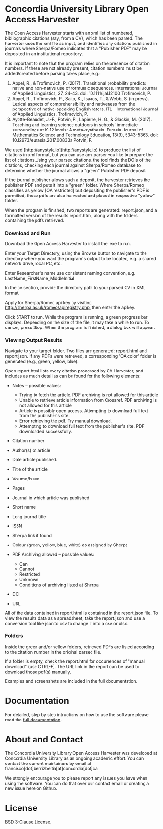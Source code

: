 # Concordia University Library Open Access Harvester
The Open Access Harvester starts with an xml list of numbered, bibliographic citations (say, from a CV), which has been parsed. The harvester uses the xml file as input, and identifies any citations published in journals where Sherpa/Romeo indicates that a "Publisher PDF" may be deposited in an institutional repository.   

It is important to note that the program relies on the presence of citation numbers.  If these are not already present, citation numbers must be added/created before parsing takes place, e.g.:

1. Appel, R., & Trofimovich, P. (2017). Transitional probability predicts native and non-native use of formulaic sequences. International Journal of Applied Linguistics, 27, 24–43. doi: 10.1111/ijal.12100  Trofimovich, P.
2. Appel, R., Trofimovich, P., Saito, K., Isaacs, T., & Webb, S. (in press). Lexical aspects of comprehensibility and nativeness from the perspective of native-speaking English raters. ITL - International Journal of Applied Linguistics. Trofimovich, P.
3. Ayotte-Beaudet, J.-P., Potvin, P., Lapierre, H. G., & Glackin, M. (2017). Teaching and learning science outdoors in schools’ immediate surroundings at K-12 levels: A meta-synthesis. Eurasia Journal of Mathematics Science and Technology Education, 13(9), 5343-5363. doi: 10.12973/eurasia.2017.00833a Potvin, P.

We used [http://anystyle.io](http://anystyle.io) to produce the list of citations in xml format, but you can use any parser you like to prepare the list of citations.Using your parsed citations, the tool finds the DOIs of the citations, checking each journal against Sherpa/Romeo database to determine whether the journal allows a "green" Publisher PDF deposit.
  
If the journal publisher allows such a deposit, the harvester retrieves the publisher PDF and puts it into a "green" folder.  Where Sherpa/Romeo classifies as yellow [OA restricted] but depositing the publisher's PDF is permitted, these pdfs are also harvested and placed in respective "yellow" folder.

When the program is finished, two reports are generated:  report.json, and a formatted version of the results report.html, along with the folders containing the pdfs retrieved.


### Download and Run

Download the Open Access Harvester to install the .exe to run.

Enter your Target Directory, using the Browse button to navigate to the directory where you want the program's output to be located, e.g. a shared network drive, local PC, etc.

Enter Researcher's name use consistent naming convention, e.g.  LastName_FirstName_MiddleInitial

In the cv section, provide the directory path to your parsed CV in XML format.

Apply for Sherpa/Romeo api key by visiting http://sherpa.ac.uk/romeo/apiregistry.php, then enter the apikey. 

Click START to run. While the program is running, a green progress bar displays. Depending on the size of the file, it may take a while to run. To cancel, press Stop. When the program is finished, a dialog box will appear. 



### Viewing Output Results

Navigate to your target folder.  Two files are generated:  report.html and report.json.  If any PDFs were retrieved, a corresponding 'OA color' folder is generated (e.g., green, yellow, blue).  

Open report.html lists every citation processed by OA Harvester, and includes as much detail as can be found for the following elements:

* Notes – possible values:
  * Trying to fetch the article. PDF archiving is not allowed for this article
  * Unable to retrieve article information from Crossref. PDF archiving is not allowed for this article.
  * Article is possibly open access. Attempting to download full text from the publisher's site.  
  * Error retrieving the pdf.  Try manual download.
  * Attempting to download full text from the publisher's site.  PDF downloaded successfully.

* Citation number
* Author(s) of article
* Date article published.  
* Title of the article
* Volume/Issue
* Pages
* Journal in which article was published
* Short name
* Long journal title
* ISSN
* Sherpa link if found
* Colour (green, yellow, blue, white) as assigned by Sherpa
* PDF Archiving allowed – possible values:
    * Can
    * Cannot
    * Restricted
    * Unknown
    * Conditions of archiving listed at Sherpa
* DOI
* URL

All of the data contained in report.html is contained in the report.json file.  To view the results data as a spreadsheet, take the report.json and use a conversion tool like json to csv to change it into a csv or xlsx.    


### Folders  
Inside the green and/or yellow folders, retrieved PDFs are listed according to the citation number in the original parsed file. 

If a folder is empty, check the report.html for occurrences of "manual download" (use CTRL-F).    The URL link in the report can be used to download those pdf(s) manually.

Examples and screenshots are included in the full documentation.


# Documentation
For detailed, step by step intructions on how to use the software please read the [full documentation](./CU_Open_Access_Harvester.pdf).


# About and Contact

The Concordia University Library Open Access Harvester was developed at Concordia University Library as an ongoing academic effort. You can contact the current maintainers by email at francisco[dot]berrizbeitia[at]concordia[dot]ca

We strongly encourage you to please report any issues you have when using the software. You can do that over our contact email or creating a new issue here on Github.


# License

[BSD 3-Clause License](LICENSE). 
